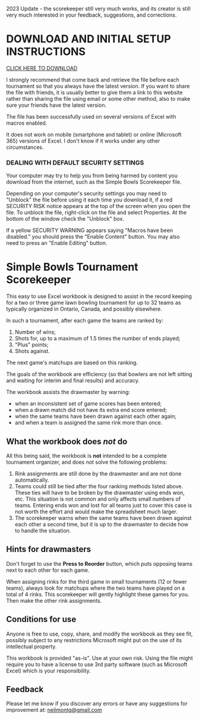 2023 Update - the scorekeeper still very much works, and its creator is still very much interested in your feedback, suggestions, and corrections. 

# DOWNLOAD AND INITIAL SETUP INSTRUCTIONS

[CLICK HERE TO DOWNLOAD](https://github.com/neilmontgomery/bowls_scorekeeper/raw/master/Bowls%20Scorekeeper%20Version%203.1415927.xlsm)

I strongly recommend that come back and retrieve the file before each tournament so that you always have the latest version. If you want to share the file with friends, it is usually better to give them a link to this website rather than sharing the file using email or some other method, also to make sure your friends have the latest version.

The file has been successfully used on several versions of Excel with macros enabled. 

It does not work on mobile (smartphone and tablet) or online (Microsoft 365) versions of Excel. I don't know if it works under any other circumstances. 

### DEALING WITH DEFAULT SECURITY SETTINGS

Your computer may try to help you from being harmed by content you download from the internet, such as the Simple Bowls Scorekeeper file.

Depending on your computer's security settings you may need to "Unblock" the file before using it each time you download it, if a red SECURITY RISK notice appears at the top of the screen when you open the file. To unblock the file, right-click on the file and select Properties. At the bottom of the window check the "Unblock" box.

If a yellow SECURITY WARNING appears saying "Macros have been disabled." you should press the "Enable Content" button. You may also need to press an "Enable Editing" button.

# Simple Bowls Tournament Scorekeeper

This easy to use Excel workbook is designed to assist in the record keeping for a two or three game lawn bowling tournament for up to 32 teams as typically organized in Ontario, Canada, and possibly elsewhere. 

In such a tournament, after each game the teams are ranked by:

1. Number of wins;
2. Shots for, up to a maximum of 1.5 times the number of ends played;
3. "Plus" points;
4. Shots against.

The next game's matchups are based on this ranking. 

The goals of the workbook are efficiency (so that bowlers are not left sitting and waiting for interim and final results) and accuracy. 

The workbook assists the drawmaster by warning:
* when an inconsistent set of game scores has been entered;
* when a drawn match did not have its extra end score entered;
* when the same teams have been drawn against each other again;
* and when a team is assigned the same rink more than once. 

## What the workbook does *not* do

All this being said, the workbook is **not** intended to be a complete tournament organizer, and does not solve the following problems:

1. Rink assignments are still done by the drawmaster and are not done automatically.
2. Teams could still be tied after the four ranking methods listed above. These ties will have to be broken by the drawmaster using ends won, etc. This situation is not common and only affects small numbers of teams. Entering ends won and lost for all teams just to cover this case is not worth the effort and would make the spreadsheet much larger.
3. The scorekeeper warns when the same teams have been drawn against each other a second time, but it is up to the drawmaster to decide how to handle the situation.

## Hints for drawmasters

Don't forget to use the **Press to Reorder** button, which puts opposing teams next to each other for each game.

When assigning rinks for the third game in small tournaments (12 or fewer teams), always look for matchups where the two teams have played on a total of 4 rinks. This scorekeeper will gently highlight these games for you. Then make the other rink assignments. 


## Conditions for use

Anyone is free to use, copy, share, and modify the workbook as they see fit, possibly subject to any restrictions Microsoft might put on the use of its intellectual property. 

This workbook is provided "as-is". Use at your own risk. Using the file might require you to have a license to use 3rd party software (such as Microsoft Excel) which is your responsibility.

## Feedback

Please let me know if you discover any errors or have any suggestions for improvement at: neilmontg@gmail.com
